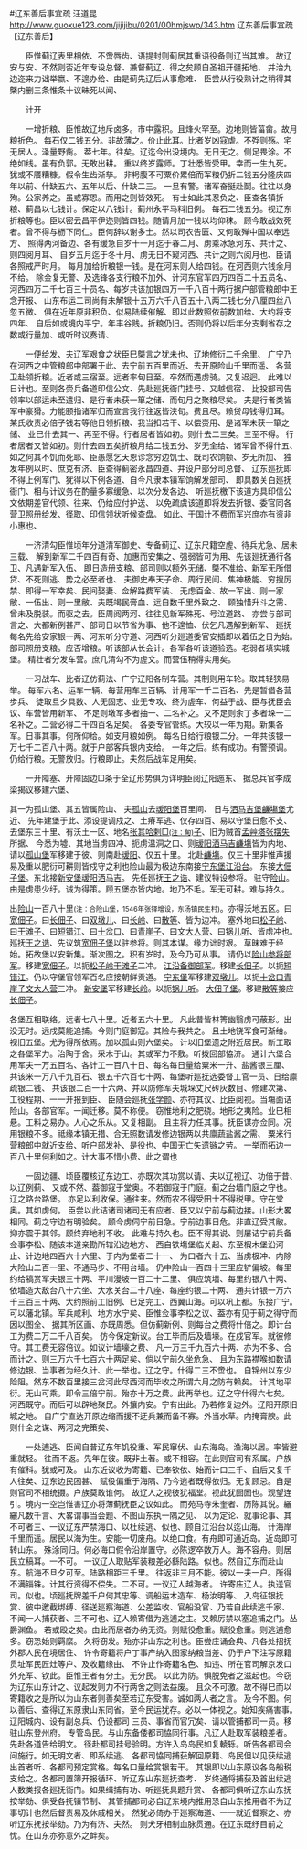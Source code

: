 #辽东善后事宜疏
汪道昆
http://www.guoxue123.com/jijijibu/0201/00hmjswp/343.htm
辽东善后事宜疏【辽东善后】

　　臣惟蓟辽表里相依、不啻唇齿、语提封则蓟居其重语役备则辽当其难。
故辽安与安、不然则否近年专设总督、兼督蓟辽、得之矣顾自圣祖开疆拓地、
并治九边迩来力诎举嬴、不遑办给、由是蓟先辽后从事愈难、
臣尝从行役熟计之稍得其槩内删三条惟条十议昧死以闻、

　　计开

　　一增折粮、臣惟故辽地斥卤多。市中露积。且烽火罕至。边地则皆菑畲。故月粮折色。
每石仅二钱五分。非故薄之。价止此耳。比者岁凶寇虐。不殍则殇。宅无居人。泽量野胔。
葢七年。往矣。辽迄今出没境内。无日无之。侧足畏涂。不绝如线。虽有负郭。无敢出耕。
重以终岁露师。丁壮悉皆受甲。幸而一生九死。犹或不餍糟糠。假令生齿渐孳。
非枵腹不可粟价累倍而军粮仍折二钱五分隆庆四年以前、什缺五六、五年以后、什缺二三。
一旦有警。诸军奋挺赴鬬。往往以身殉。公家养之。虽或寡恩。而用之则皆效死。
有士如此其忍负之、臣查各镇折粮、蓟昌以七钱计。保定以八钱计。蓟州永平马料旧例。
每石二钱五分。视辽东折粮等也。臣以密云昌平伊迩则皆四钱。随请月加一钱以均仰秣。
顾今敢战效死者。曾不得与枥下同仁。臣何辞以谢多士。然以司农告匮、又何敢殚中国以奉远方、
照得两河备边、各有缓急自岁十一月迄于春二月、虏乘冰急河东、共计之、则四阅月耳、
自岁五月迄于冬十月、虏无日不窥河西、共计之则六阅月也、臣请各照戒严时月。
每月加给折粮银一钱。是在河东则人给四钱。在河西则六钱余月不给。
除金复无警、及选锋各支行粮不加外、计河东官军四万四百二十五员名、
河西四万二千七百三十员名、每岁共该加银四万一千八百十两行据户部管粮郎中王念开报、
山东布运二司尚有未解银十五万六千八百五十八两二钱七分八厘四丝八忽五微、
俱在近年原非积负、似易陆续催解、即以此数照依前数加给、大约将支四年、
自后如或境内平宁。年丰谷贱。折粮仍旧。否则仍将以后年分支剩省存之数或行量加、或听时议奏请、

　　一便给发、夫辽军艰食之状臣巳槩言之犹未也、辽地修衍二千余里、
广宁乃在河西之中管粮郎中部署于此、去宁前五百里而近、去开原险山千里而遥、
各营卫赴领折粮。近者或三宿至。远者率旬日至。卒然而遇虏骑。又复迟迴。
此难以日计也。至则各赍兵备道印信公文、先赴廵抚衙门挂号、又越信宿、
比投部司告领率以部运未至遣归、是行者未获一箪之储、而旬月之聚粮尽矣。
夫是行者类皆军中豪猾。力能颐指诸军归而宣言我行往返皆浃旬。费且尽。赖贷母钱得归耳。
某氏收责必倍子钱若等他日领折粮、我当扣若干、以偿赍用、是诸军未获一箪之储、
业巳什去其一、再至不得。行者居者皆如初。则什去二三矣。三至不得。
行者居者又皆如初。则什去四五矣折粮月给二钱五分、岁无全给、诸军曾不得什五、
如之何其不饥而死耶、臣愚愿乞天恩诊念穷边饥士、既司农饷额、岁无所加、
独发年例以时、庶克有济、臣查得蓟密永昌四道、并设户部分司总督、
辽东廵抚即不得上例军门、犹得以下例各道、自今凡隶本镇军饷解发部司、
即具数关白廵抚衙门、相与计议务在酌量多寡缓急、以次分发各边、
听廵抚檄下该道方具印信公文依期差官代领、往来、仍给应付护送、
以免疏虞该道即将发去折银、委官同各营卫照册给发、径取、印信领状听候查盘。
如此、于国计不费而军兴庶亦有资非小惠也、

　　一济清勾臣惟顷年分道清军御史、专备蓟辽、辽东尺籍空虗、待兵尤急、居未三载、
解到新军二千四百有奇、加惠而安集之、强弱皆可为用、先该廵抚通行各卫、凡遇新军入伍、
即日造册支粮、部司则以额外无储、槩不准给、新军无所借贷、不死则逃、势之必至者也、
夫御史奉天子命、周行民间、焦神极能、穷搜厉禁、即得一军幸矣、民间娶妻、佥解路费军装、
无虑百金、故一军出、则一家敝、一伍出、则一里敝、夫既竭民膏血、远自数千里外致之、
顾独惜升斗之需、曾未及脱装。而驱之去。臣周阅两河、往往见新军殊死、号泣道路、
亦尝与部司言之、大都新例甚严、部司日以节省为事、他不遑恤、伏乞凡遇解到新军、
廵抚每名先给安家银一两、河东听分守道、河西听分廵道委官安插即以着伍之日为始。
部司照册支粮。应否增粮。听该部从长会计。各军各听该道验选。老弱者填实城堡。
精壮者分发车营。庶几清勾不为虗文。而营伍稍得实用矣。

　　一习战车、比者辽仿蓟法、广宁辽阳各制车营。其制则用车轮。取其轻狭易举。
每军六名、运车一辆、每营用车三百辆、计用军一千二百名、先是暂借各营步兵、
徒取旦夕具数、人无固志、业无专攻、终为虗车、何益于战、臣与抚臣会议、车营皆用新军、
不足则墩军多者抽一、二名补之。又不足则余丁多者垛一二名补之。二营必得二千四百名足矣。
各委专官管练。大较以一年为期。新集各军。日事其事。何所仰给。如支月粮如例。
每名日给行粮银二分。一年共该银一万七千二百八十两。就于户部客兵银内支给。
一年之后。练有成功。有警预调。仍给行粮。无警放归。行粮即止。夫然后战车足用矣。

&emsp;&emsp;一开障塞、开障固边□条于全辽形势俱为详明臣阅辽阳迤东、
据总兵官李成梁揭议移建六堡、  

其一为孤山堡、其五皆属险山、
夫<u>孤山</u>去<u>叆阳堡</u>百里间、
日与<u>洒马吉堡</u><u>鹻塲堡</u>尤近、
先年建堡于此、添设提调戍之、土瘠军逃、仅存四百、易以守堡日愈不支、
去堡东三十里、有沃土一区、地名<u>张其哈剌□<small>(注：甸)</small>子</u>、旧为贼首<u>孟艸塔张摆失</u>所据、
今悉为墟、其地当虏四冲、扼虏温洞之口、则<u>叆阳</u><u>洒马吉</u><u>鹻塲</u>皆为内地、
请以<u>孤山堡</u>军移建于彼、则南赴<u>叆阳</u>、仅五十里。
北赴<u>鹻塲</u>。仅三十里非惟声援易及重以肥衍可耕则皆戍守之利也险山最为极边东南接<u>宁东堡</u><u>江沿台</u>。
东接<u>大佃子堡</u>。东北接<u>新安堡</u><u>叆阳</u><u>洒马吉</u>。
先任廵抚<u>王之诰</u>、建议特设参将。
驻守<u>险山</u>。由是虏患少纡。诚为得策。顾五堡亦皆内地。地乃不毛。军无可耕。难与持久。

出<u>险山</u>一百八十里<small>(注：合险山堡，1546年张铎增设，东汤镇民生村)</small>。亦得沃地五区。曰<u>宽佃子</u>。曰<u>长佃子</u>、曰<u>双墩儿</u>、曰<u>长岭</u>、曰<u>散等</u>、皆为边冲。
塞外地曰<u>松子岭</u>、曰<u>干滩子</u>、曰<u>短错江</u>、曰<u>十岔口</u>、曰<u>青崖子</u>、曰<u>文大人营</u>、曰<u>锅儿听</u>、皆虏冲也。
廵抚<u>王之诰</u>、先议筑<u>宽佃子堡</u>以驻参将。则其本谋。缘力诎时艰。
草昧难于经始。拓故堡以安新集。渐次图之。积有岁时。及今乃可从事。
请仍以<u>险山参将部军</u>。移建<u>宽佃子</u>。以扼<u>松子岭</u><u>干滩子</u>二冲。
<u>江沿备御部军</u>。移建<u>长佃子</u>。以扼<u>短错江</u>。仍以守堡官领军百名应接朝鲜贡道。
<u>宁东堡</u>军移建<u>双墩儿</u>。以扼<u>十岔口</u><u>青崖子</u><u>文大人营</u>三冲。
<u>新安堡</u>军移建<u>长岭</u>。以扼<u>锅儿听</u>。
<u>大佃子堡</u>。移建<u>散等</u>接应<u>长佃子</u>。  

各堡互相联络。远者七八十里。近者五六十里。
凡此昔皆林箐幽翳虏可蔽形。出没无时。远戍莫能追捕。今则门庭御寇。其险与我共之。
且土地饶军食可渐给。视旧五堡。尤为得所依焉。加以孤山则六堡矣。
计以旧堡遗之附近居民。新工取之各堡军力。治陶于舍。采木于山。其或军力不敷。听拨回部恊济。
通计六堡合用军夫一万五百名、各计工一百八十日、每名每日量给粟米一升、盐酱银三厘、
共该米一万八千九百石、银五千六百七十两、每堡听廵抚选委督工官一员、日给廪疏银二钱、
共该银二百一十六两、并以防修军夫城垛丈尺砖灰数目、修建次第、工役程期、一一开报到臣、
臣随会廵抚<u>张学颜</u>、亦符其议、比臣阅视。当塲面诘险山。各部官军。一闻迁移。莫不称便。
窃惟地利之肥硗。地形之夷险。业巳相悬。工料之易办。人心之乐从。又复相副。
且主将力任其事。抚臣谋亦佥同。况用银粮不多。祗缘本镇无措、合无照数请发修边银两以共廪蔬盐酱之需、
粟米行营粮郎中就近支给、听户部发补、是役也、中国无亡矢遗镞之劳。
一举而拓边一百八十里何利如之。计大事不惜小费、此之谓也

　　一固边疆、顷臣覆核辽东边工、亦既次其功赏以请、夫以辽视辽、功倍于昔、以辽例蓟、
又或不然、葢御寇于堂奥。不若御寇于门庭。蓟之台墙门庭之守也。辽之路台路堡。
亦足以利收保。通往来。然而农不得受田士不得税甲。守在堂奥。其如虏何。
臣尝以此诘诸司诸司无有应者、臣又以宁前与蓟边接。山形大畧相同。蓟之守边有明验矣。
顾今虏伺宁前日急。宁前边事日危。非直辽受其敝。抑亦震于其邻。顾终弃地利不收。
此难与持久也。臣不得其说、则屡诘宁前兵备佥事李松、随该本道亲勘所辖沿边地方、
西自铁塲堡临关起、东至椵木堡沿河止、计边地四百六十六里、于内为堡者二十一、
为口者六十五、当虏极冲、内除大险山二百一里、不通马步、不用台墙。
仍中险山一百四十三里应铲偏坡。每里约给犒赏军夫银三十两、平川漫坡一百二十二里、
俱应筑墙、每里约银八十两、依墙造大敌台八十六坐、大水关台二十八座、每座约银二十两、
通共计银一万六千三百三十两、大约照前工旧例、巳足完工、西翼山海。可以巩上都。东接广宁。
可以藩北镇。军兵咸利、地方水宁矣、臣惟佥事李松之议、葢亦有见于蓟之得守而因以图全、
据其所区画、亦既周悉。但仿蓟新例、则每台之费将什倍之。即计台工为费二万二千八百矣。
仿今保定新议。台工毕而后及墙壕。在戍官军。就彼修守。其工费无容倍议。如议计墙壕之费、
凡一万三千九百六十两、亦为不多、合而计之、则三万六千七百六十两足矣、倘以宁前久坐危急、
且为东路襟喉如数请修边银、当事者为经久计、此一举也。辽之守。什得二三不啻也。
自锦州以东少险阻。然东不数百里接三岔河此尽西河而毕收之所谓六月之防有赖矣。
计其地平衍。无山可乘。即令三倍宁前。殆亦十万之费。此再举也。辽之守什得六七矣。
河西既守。而后可以辟地聚民。外攘内安。宁有出此。乃若修复边外。辽阳开原旧城之地。
自广宁直达开原边缩而援不迂兵兼而备不寡。外当水草。内掩膏腴。此则什全之谋、两河之完策矣、

　　一处逋逃、臣闻自昔辽东年饥役重、军民窜伏、山东海岛。渔海以居。率皆避重就轻。
往而不返。先年在彼。既非土著。或不相容。在此则官司有系属。户族有催科。犹或可及。
山东近议收为寄籍、已奉钦依、始而计口三千、自后又复千人往矣、辽东边民困甚、
赋役偏重于海隅、乃今逃者既得依归。无复顾忌。自是则官司不相统摄。户族莫敢谁何。
故辽人之视彼犹福堂。视此犹囹圄也。观望连引。境内一空岂惟害辽亦将薄蓟抚臣之议如此。
而苑马寺朱奎者、历陈其说。纚纚凡数千言、大畧谓事当会题、不图山东执一隅之见、
以为定论、就事论事、其不可者三、一议辽东严禁海口、以杜续逃、似也、顾自江沿台以迄山海。
计海岸千里而遥。居民以海为生。安能一切废舟。以绝口食。有舟即可通近岛。近岛即可转山东。
殊涂同归。何必海口假令沿岸置守。必陈逻卒数万人。海不容舟。则居民立稿耳。一不可。
一议辽人取贴军装粮差必繇陆路。似也。然自辽东而赴山东。航海不旦夕可至。陆路相距三千里。
往返非三月不能。彼以一夫一户。所得不满锱铢。计其行资得不偿失。二不可。一议辽人越海者。
许寄庒辽人。执送官司。似也。顷廵抚牌差千户何其忠等、调船运木造车、杨汝明等、
入岛征银抚赏、彼中邀截绑缚、径送廵察海道、公差监收、官船没官、乃若自此续逃千家、
不闻一人捕获者、三不可也、辽人赖寄借为逃逋之主。又赖厉禁以塞追捕之门。丛爵渊鱼。
若或殴之矣。由此而居者办纳无资。则赋役愈重。赋役愈重。则逃逋愈多。窃恐始则羁縻。
久将窃发。殆亦非山东之利也。臣尝庄诵会典、凡各处招抚外郡人民在境居住、
许令寄籍将户丁事产纳入图家纳粮当差、仍于户下注写原籍贯址军民匠灶等户、及收籍缘由、
不许止作寄籍名色、如违、所在官司解京发口外充军、钦此。臣惟王者有分土。无分民。
以此为防。惧脱免者之滋起也。今窃为辽东山东计之、议起发则力不行两舍之则法益废。
且众不可激。故不得巳而以寄籍收之是所以为山东者则善矣至若辽东受害。诚如两人者之言。
及今不图。何以善后、查得辽东原隶山东同省。至今民运犹存。必以一体视之。始知疾痛害事。
辽阳城内、设有副总兵、仍设都司 三员、事省而官冗矣、请以管捕都司一员。移驻山东登州府。
专管岛民。与山东备倭都司恊同行事。凡辽人赴取军装粮差者。先赴各道告给明文。
径赴都司挂号验明。方许入岛岛民如复輘轹。听告各都司会问施行。如无明文者、即系续逃、
各都司恊同捕获解回原籍、岛民但以见获续逃出首者听、各都司预定赏格。每名口量给赏银若干。
其银即以山东原议各岛船税支给之。各都司置簿开报循环、听辽东山东廵抚查考、
岁终通将捕获及首出续逃人数类报各廵抚衙门。如果缉捕有功、听廵抚具题升赏、
各都司俱听辽东山东抚按举劾、俱受各抚镇节制、
其管捕都司必自辽东境内推用恐自山东推用者不为辽事切计也然后督责易及休戚相关。
然犹必倚办于廵察海道、一一就近督察之、亦听辽东抚按举劾。乃为有济、夫然。
则犬牙相制血脉贯通。在辽东既纾目前之忧。在山东亦弥意外之衅矣。
